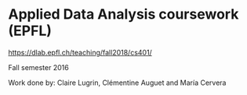 # Applied Data Analysis coursework (EPFL)

<a href="https://dlab.epfl.ch/teaching/fall2018/cs401/">https://dlab.epfl.ch/teaching/fall2018/cs401/</a>

Fall semester 2016

Work done by:
Claire Lugrin,
Clémentine Auguet and
María Cervera
